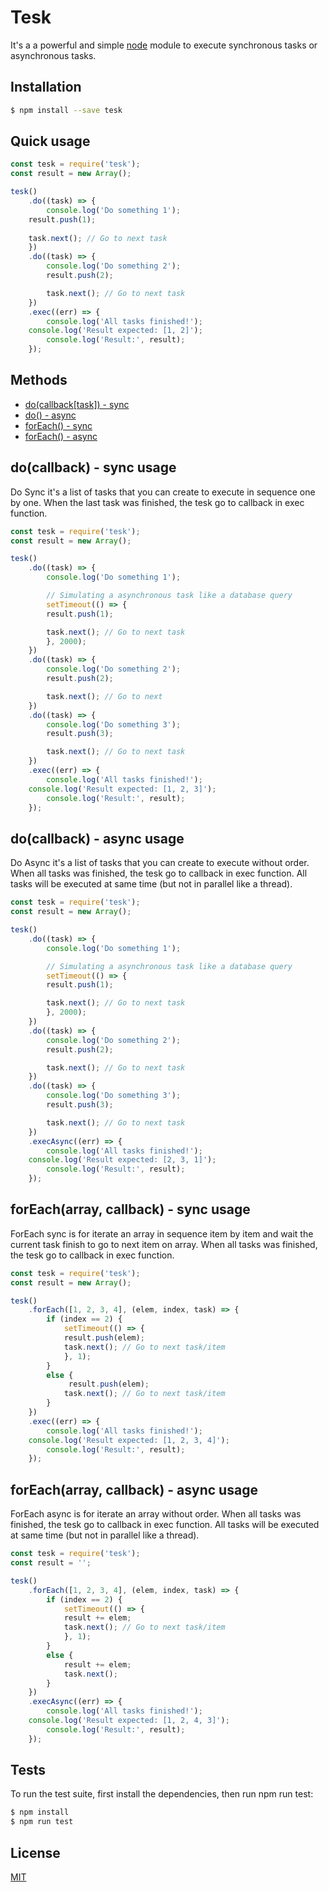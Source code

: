 # Tesk
It's a a powerful and simple [node](http://nodejs.org) module to execute synchronous tasks or asynchronous tasks.

## Installation

```bash
$ npm install --save tesk
```

## Quick usage

```javascript
const tesk = require('tesk');
const result = new Array();

tesk()
    .do((task) => {
        console.log('Do something 1');
	result.push(1);
	
	task.next(); // Go to next task
    })
    .do((task) => {
        console.log('Do something 2');
        result.push(2);

        task.next(); // Go to next task
    })
    .exec((err) => {
        console.log('All tasks finished!');
	console.log('Result expected: [1, 2]');
        console.log('Result:', result);
    });
```

## Methods
* [do(callback[task]) - sync](#do---sync-usage)
* [do() - async](#do---async-usage)
* [forEach() - sync](#foreach---sync-usage)
* [forEach() - async](#foreach---async-usage)

## do(callback) - sync usage
Do Sync it's a list of tasks that you can create to execute in sequence one by one. When the last task was finished, the tesk go to callback in exec function.

```javascript
const tesk = require('tesk');
const result = new Array();

tesk()
    .do((task) => {
        console.log('Do something 1');

        // Simulating a asynchronous task like a database query
        setTimeout(() => {
	    result.push(1);

	    task.next(); // Go to next task
        }, 2000);
    })
    .do((task) => {
        console.log('Do something 2');
        result.push(2);

        task.next(); // Go to next
    })
    .do((task) => {
        console.log('Do something 3');
        result.push(3);

        task.next(); // Go to next task
    })
    .exec((err) => {
        console.log('All tasks finished!');
	console.log('Result expected: [1, 2, 3]');
        console.log('Result:', result);
    });
```

## do(callback) - async usage
Do Async it's a list of tasks that you can create to execute without order. When all tasks was finished, the tesk go to callback in exec function. All tasks will be executed at same time (but not in parallel like a thread).

```javascript
const tesk = require('tesk');
const result = new Array();

tesk()
    .do((task) => {
        console.log('Do something 1');

        // Simulating a asynchronous task like a database query
        setTimeout(() => {
	    result.push(1);

	    task.next(); // Go to next task
        }, 2000);
    })
    .do((task) => {
        console.log('Do something 2');
        result.push(2);

        task.next(); // Go to next task
    })
    .do((task) => {
        console.log('Do something 3');
        result.push(3);

        task.next(); // Go to next task
    })
    .execAsync((err) => {
        console.log('All tasks finished!');
	console.log('Result expected: [2, 3, 1]');
        console.log('Result:', result);
    });
```

## forEach(array, callback) - sync usage
ForEach sync is for iterate an array in sequence item by item and wait the current task finish to go to next item on array. When all tasks was finished, the tesk go to callback in exec function.

```javascript
const tesk = require('tesk');
const result = new Array();

tesk()
    .forEach([1, 2, 3, 4], (elem, index, task) => {
        if (index == 2) {
            setTimeout(() => {
	        result.push(elem);
	        task.next(); // Go to next task/item
            }, 1);
        }
        else {
             result.push(elem);
            task.next(); // Go to next task/item
        }
    })
    .exec((err) => {
        console.log('All tasks finished!');
	console.log('Result expected: [1, 2, 3, 4]');
        console.log('Result:', result);
    });
```

## forEach(array, callback) - async usage
ForEach async is for iterate an array without order. When all tasks was finished, the tesk go to callback in exec function. All tasks will be executed at same time (but not in parallel like a thread).

```javascript
const tesk = require('tesk');
const result = '';

tesk()
    .forEach([1, 2, 3, 4], (elem, index, task) => {
        if (index == 2) {
            setTimeout(() => {
	        result += elem;
	        task.next(); // Go to next task/item
            }, 1);
        }
        else {
            result += elem;
            task.next();
        }
    })
    .execAsync((err) => {
        console.log('All tasks finished!');
	console.log('Result expected: [1, 2, 4, 3]');
        console.log('Result:', result);
    });
```

## Tests
To run the test suite, first install the dependencies, then run npm run test:

```bash
$ npm install
$ npm run test
```

## License
[MIT](LICENSE)

